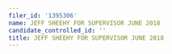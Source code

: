 ```yaml
---
filer_id: '1395306'
name: JEFF SHEEHY FOR SUPERVISOR JUNE 2018
candidate_controlled_id: ''
title: JEFF SHEEHY FOR SUPERVISOR JUNE 2018
---
```

